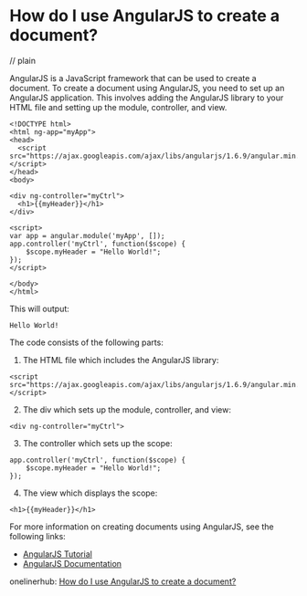 # How do I use AngularJS to create a document?
// plain

AngularJS is a JavaScript framework that can be used to create a document. To create a document using AngularJS, you need to set up an AngularJS application. This involves adding the AngularJS library to your HTML file and setting up the module, controller, and view.

```
<!DOCTYPE html>
<html ng-app="myApp">
<head>
  <script src="https://ajax.googleapis.com/ajax/libs/angularjs/1.6.9/angular.min.js"></script>
</head>
<body>

<div ng-controller="myCtrl">
  <h1>{{myHeader}}</h1>
</div>

<script>
var app = angular.module('myApp', []);
app.controller('myCtrl', function($scope) {
    $scope.myHeader = "Hello World!";
});
</script>

</body>
</html>
```
This will output:

```
Hello World!
```

The code consists of the following parts:

1. The HTML file which includes the AngularJS library:
```
<script src="https://ajax.googleapis.com/ajax/libs/angularjs/1.6.9/angular.min.js"></script>
```
2. The div which sets up the module, controller, and view:
```
<div ng-controller="myCtrl">
```
3. The controller which sets up the scope:
```
app.controller('myCtrl', function($scope) {
    $scope.myHeader = "Hello World!";
});
```
4. The view which displays the scope:
```
<h1>{{myHeader}}</h1>
```

For more information on creating documents using AngularJS, see the following links:

- [AngularJS Tutorial](https://www.tutorialspoint.com/angularjs/index.htm)
- [AngularJS Documentation](https://docs.angularjs.org/guide/introduction)

onelinerhub: [How do I use AngularJS to create a document?](https://onelinerhub.com/angularjs/how-do-i-use-angularjs-to-create-a-document)